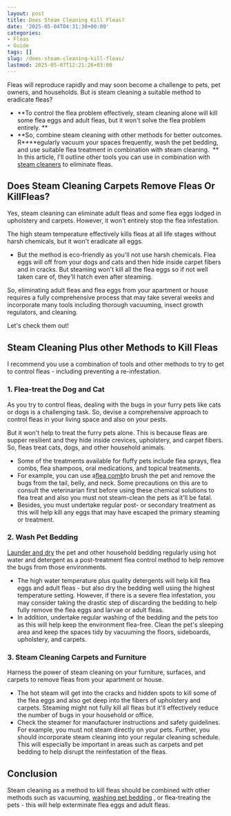 ```yaml
---
layout: post
title: Does Steam Cleaning Kill Fleas?
date: '2025-05-04T04:31:30+00:00'
categories:
- Fleas
- Guide
tags: []
slug: /does-steam-cleaning-kill-fleas/
lastmod: 2025-05-07T12:21:26+03:00
---
```


Fleas will reproduce rapidly and may soon become a challenge to pets, pet owners, and households. But is steam cleaning a suitable method to eradicate fleas?
- **To control the flea problem effectively, steam cleaning alone will kill some flea eggs and adult fleas, but it won't solve the flea problem entirely. **
- **So, combine steam cleaning with other methods for better outcomes. R****egularly vacuum your spaces frequently, wash the pet bedding, and use suitable flea treatment in combination with steam cleaning.  **
In this article, I'll outline other tools you can use in combination with
[steam cleaners](https://pestpolicy.com/best-steam-cleaner-for-fleas/)
to eliminate fleas.
## Does Steam Cleaning Carpets Remove Fleas Or KillFleas?
Yes, steam cleaning can eliminate adult fleas and some flea eggs lodged in upholstery and carpets. However, it won't entirely stop the flea infestation.

The high steam temperature effectively kills fleas at all life stages without harsh chemicals, but it won't eradicate all eggs.
- But the method is eco-friendly as you'll not use harsh chemicals.
[](https://amzn.to/3tAftP6)
Flea eggs will off from your dogs and cats and then hide inside carpet fibers and in cracks. But steaming won't kill all the flea eggs so if not well taken care of, they'll hatch even after steaming.

So, eliminating adult fleas and flea eggs from your apartment or house requires a fully comprehensive process that may take several weeks and incorporate many tools including thorough vacuuming, insect growth regulators, and cleaning.

Let's check them out!
## Steam Cleaning Plus other Methods to Kill Fleas
I recommend you use a combination of tools and other methods to try to get to control fleas - including preventing a re-infestation.
### 1. Flea-treat the Dog and Cat
As you try to control fleas, dealing with the bugs in your furry pets like cats or dogs is a challenging task. So, devise a comprehensive approach to control fleas in your living space and also on your pests.

But it won't help to treat the furry pets alone. This is because fleas are supper resilient and they
hide inside crevices, upholstery, and carpet fibers. So, fleas treat cats, dogs, and other household animals.
- Some of the treatments available for fluffy pets include flea sprays, flea combs, flea shampoos, oral medications, and topical treatments.
- For example, you can use a[flea comb](https://pestpolicy.com/best-flea-comb-for-cats/)to brush the pet and remove the bugs from the tail, belly, and neck.
Some precautions on this are to consult the veterinarian first before using these chemical solutions to flea treat and also you must not steam-clean the pets as it'll be fatal.
- Besides, you must undertake regular post- or secondary treatment as this will help kill any eggs that may have escaped the primary steaming or treatment.
### 2. Wash Pet Bedding
[Launder and dry](https://pestpolicy.com/does-the-dryer-kill-fleas/)
the pet and other household bedding regularly using hot water and detergent as a post-treatment flea control method to help remove the bugs from those environments.
- The high water temperature plus quality detergents will help kill flea eggs and adult fleas - but also dry the bedding well using the highest temperature setting.
However, if there is a severe flea infestation, you may consider taking the drastic step of discarding the bedding to help fully remove the flea eggs and larvae or adult fleas.
- In addition, undertake regular washing of the bedding and the pets too as this will help keep the environment flea-free. Clean the pet's sleeping area and keep the spaces tidy by vacuuming the floors, sideboards, upholstery, and carpets.
### 3. Steam Cleaning Carpets and Furniture
Harness the power of steam cleaning on your furniture, surfaces, and carpets to remove fleas from your apartment or house.
- The hot steam will get into the cracks and hidden spots to kill some of the flea eggs and also get deep into the fibers of upholstery and carpets.
Steaming might not fully kill all fleas but it'll effectively reduce the number of bugs in your household or office.
- Check the steamer for manufacturer instructions and safety guidelines. For example, you must not steam directly on your pets.
Further, you should incorporate steam cleaning into your regular cleaning schedule. This will especially be important in areas such as carpets and pet bedding to help disrupt the reinfestation of the fleas.
## Conclusion
Steam cleaning as a method to kill fleas should be combined with other methods such as vacuuming,
[washing pet bedding](https://pestpolicy.com/does-chlorine-safely-kill-fleas-on-cats/)
, or flea-treating the pets - this will help exterminate flea eggs and adult fleas.
